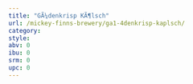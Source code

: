 ```yaml
---
title: "GÃ¼denkrisp KÃ¶lsch"
url: /mickey-finns-brewery/ga1-4denkrisp-kaplsch/
category: 
style: 
abv: 0
ibu: 0
srm: 0
upc: 0
---
```



